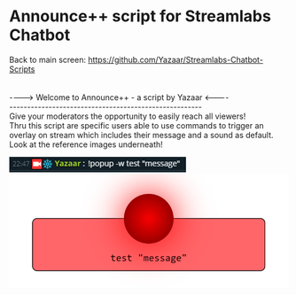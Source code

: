 # Announce++ script for Streamlabs Chatbot
Back to main screen: https://github.com/Yazaar/Streamlabs-Chatbot-Scripts <br>
<br><br>
----> Welcome to Announce++ - a script by Yazaar  <----<br>
------------------------------------------------------<br>
Give your moderators the opportunity to easily reach all viewers!<br>
Thru this script are specific users able to use commands to trigger an overlay on stream which includes their message and a sound as default. Look at the reference images underneath!

<img src="https://github.com/Yazaar/Project-Assets/blob/master/Streamlabs%20-%20Warn%26Announce/IMG1.PNG" style="width=500">
<img src="https://github.com/Yazaar/Project-Assets/blob/master/Streamlabs%20-%20Warn%26Announce/IMG2.PNG" style="width=1000">
